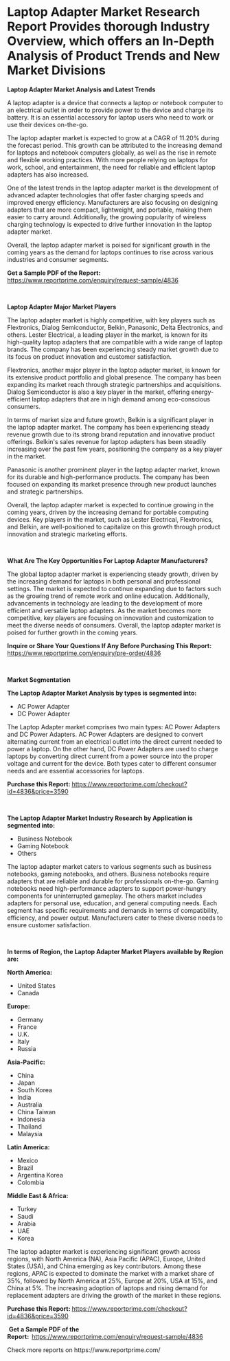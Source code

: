<p><h1>Laptop Adapter Market Research Report Provides thorough Industry Overview, which offers an In-Depth Analysis of Product Trends and New Market Divisions</h1></p><p><strong>Laptop Adapter Market Analysis and Latest Trends</strong></p>
<p><p>A laptop adapter is a device that connects a laptop or notebook computer to an electrical outlet in order to provide power to the device and charge its battery. It is an essential accessory for laptop users who need to work or use their devices on-the-go.</p><p>The laptop adapter market is expected to grow at a CAGR of 11.20% during the forecast period. This growth can be attributed to the increasing demand for laptops and notebook computers globally, as well as the rise in remote and flexible working practices. With more people relying on laptops for work, school, and entertainment, the need for reliable and efficient laptop adapters has also increased.</p><p>One of the latest trends in the laptop adapter market is the development of advanced adapter technologies that offer faster charging speeds and improved energy efficiency. Manufacturers are also focusing on designing adapters that are more compact, lightweight, and portable, making them easier to carry around. Additionally, the growing popularity of wireless charging technology is expected to drive further innovation in the laptop adapter market.</p><p>Overall, the laptop adapter market is poised for significant growth in the coming years as the demand for laptops continues to rise across various industries and consumer segments.</p></p>
<p><strong>Get a Sample PDF of the Report:&nbsp;</strong> <a href="https://www.reportprime.com/enquiry/request-sample/4836">https://www.reportprime.com/enquiry/request-sample/4836</a></p>
<p>&nbsp;</p>
<p><strong>Laptop Adapter Major Market Players</strong></p>
<p><p>The laptop adapter market is highly competitive, with key players such as Flextronics, Dialog Semiconductor, Belkin, Panasonic, Delta Electronics, and others. Lester Electrical, a leading player in the market, is known for its high-quality laptop adapters that are compatible with a wide range of laptop brands. The company has been experiencing steady market growth due to its focus on product innovation and customer satisfaction.</p><p>Flextronics, another major player in the laptop adapter market, is known for its extensive product portfolio and global presence. The company has been expanding its market reach through strategic partnerships and acquisitions. Dialog Semiconductor is also a key player in the market, offering energy-efficient laptop adapters that are in high demand among eco-conscious consumers.</p><p>In terms of market size and future growth, Belkin is a significant player in the laptop adapter market. The company has been experiencing steady revenue growth due to its strong brand reputation and innovative product offerings. Belkin's sales revenue for laptop adapters has been steadily increasing over the past few years, positioning the company as a key player in the market.</p><p>Panasonic is another prominent player in the laptop adapter market, known for its durable and high-performance products. The company has been focused on expanding its market presence through new product launches and strategic partnerships.</p><p>Overall, the laptop adapter market is expected to continue growing in the coming years, driven by the increasing demand for portable computing devices. Key players in the market, such as Lester Electrical, Flextronics, and Belkin, are well-positioned to capitalize on this growth through product innovation and strategic marketing efforts.</p></p>
<p>&nbsp;</p>
<p><strong>What Are The Key Opportunities For Laptop Adapter Manufacturers?</strong></p>
<p><p>The global laptop adapter market is experiencing steady growth, driven by the increasing demand for laptops in both personal and professional settings. The market is expected to continue expanding due to factors such as the growing trend of remote work and online education. Additionally, advancements in technology are leading to the development of more efficient and versatile laptop adapters. As the market becomes more competitive, key players are focusing on innovation and customization to meet the diverse needs of consumers. Overall, the laptop adapter market is poised for further growth in the coming years.</p></p>
<p><strong>Inquire or Share Your Questions If Any Before Purchasing This Report:</strong> <a href="https://www.reportprime.com/enquiry/pre-order/4836">https://www.reportprime.com/enquiry/pre-order/4836</a></p>
<p>&nbsp;</p>
<p><strong>Market Segmentation</strong></p>
<p><strong>The Laptop Adapter Market Analysis by types is segmented into:</strong></p>
<p><ul><li>AC Power Adapter</li><li>DC Power Adapter</li></ul></p>
<p><p>The Laptop Adapter market comprises two main types: AC Power Adapters and DC Power Adapters. AC Power Adapters are designed to convert alternating current from an electrical outlet into the direct current needed to power a laptop. On the other hand, DC Power Adapters are used to charge laptops by converting direct current from a power source into the proper voltage and current for the device. Both types cater to different consumer needs and are essential accessories for laptops.</p></p>
<p><strong>Purchase this Report:&nbsp;</strong><a href="https://www.reportprime.com/checkout?id=4836&price=3590">https://www.reportprime.com/checkout?id=4836&price=3590</a></p>
<p>&nbsp;</p>
<p><strong>The Laptop Adapter Market Industry Research by Application is segmented into:</strong></p>
<p><ul><li>Business Notebook</li><li>Gaming Notebook</li><li>Others</li></ul></p>
<p><p>The laptop adapter market caters to various segments such as business notebooks, gaming notebooks, and others. Business notebooks require adapters that are reliable and durable for professionals on-the-go. Gaming notebooks need high-performance adapters to support power-hungry components for uninterrupted gameplay. The others market includes adapters for personal use, education, and general computing needs. Each segment has specific requirements and demands in terms of compatibility, efficiency, and power output. Manufacturers cater to these diverse needs to ensure customer satisfaction.</p></p>
<p>&nbsp;</p>
<p><strong>In terms of Region, the Laptop Adapter Market Players available by Region are:</strong></p>
<p>
    <p> <strong> North America: </strong>
        <ul>
            <li>United States</li>
            <li>Canada</li>
        </ul>
        </p> 
    <p> <strong> Europe: </strong>
        <ul>
            <li>Germany</li>
            <li>France</li>
            <li>U.K.</li>
            <li>Italy</li>
            <li>Russia</li>
        </ul>
        </p> 
    <p> <strong> Asia-Pacific: </strong>
        <ul>
            <li>China</li>
            <li>Japan</li>
            <li>South Korea</li>
            <li>India</li>
            <li>Australia</li>
            <li>China Taiwan</li>
            <li>Indonesia</li>
            <li>Thailand</li>
            <li>Malaysia</li>
        </ul>
        </p> 
    <p> <strong> Latin America: </strong>
        <ul>
            <li>Mexico</li>
            <li>Brazil</li>
            <li>Argentina Korea</li>
            <li>Colombia</li>
        </ul>
        </p> 
    <p> <strong> Middle East & Africa: </strong>
        <ul>
            <li>Turkey</li>
            <li>Saudi</li>
            <li>Arabia</li>
            <li>UAE</li>
            <li>Korea</li>
        </ul>
    </p>
    </p>
<p><p>The laptop adapter market is experiencing significant growth across regions, with North America (NA), Asia Pacific (APAC), Europe, United States (USA), and China emerging as key contributors. Among these regions, APAC is expected to dominate the market with a market share of 35%, followed by North America at 25%, Europe at 20%, USA at 15%, and China at 5%. The increasing adoption of laptops and rising demand for replacement adapters are driving the growth of the market in these regions.</p></p>
<p><strong>Purchase this Report: </strong><a href="https://www.reportprime.com/checkout?id=4836&price=3590">https://www.reportprime.com/checkout?id=4836&price=3590</a></p>
<p>&nbsp;<strong>Get a Sample PDF of the Report:&nbsp;&nbsp;</strong><a href="https://www.reportprime.com/enquiry/request-sample/4836">https://www.reportprime.com/enquiry/request-sample/4836</a></p>
<p><strong></strong></p>
<p>Check more reports on https://www.reportprime.com/</p>